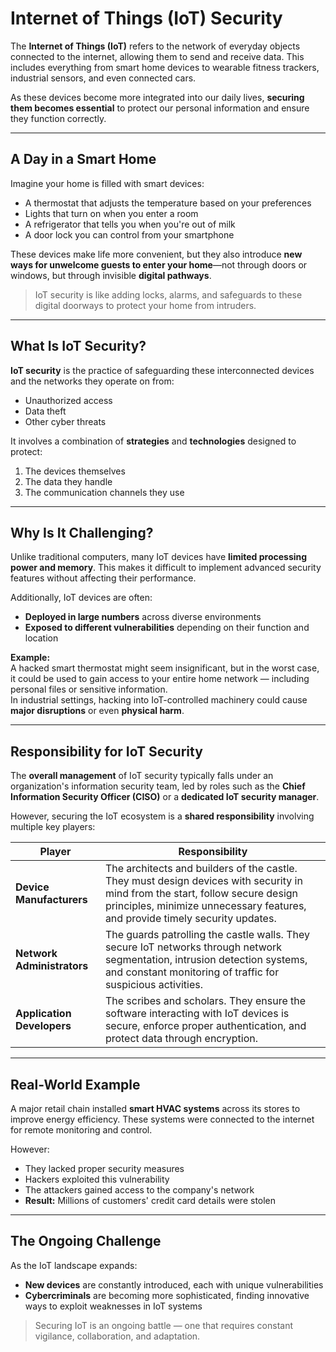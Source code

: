 # Internet of Things (IoT) Security

The **Internet of Things (IoT)** refers to the network of everyday objects connected to the internet, allowing them to send and receive data. This includes everything from smart home devices to wearable fitness trackers, industrial sensors, and even connected cars.  

As these devices become more integrated into our daily lives, **securing them becomes essential** to protect our personal information and ensure they function correctly.

---

## A Day in a Smart Home

Imagine your home is filled with smart devices:  
- A thermostat that adjusts the temperature based on your preferences  
- Lights that turn on when you enter a room  
- A refrigerator that tells you when you're out of milk  
- A door lock you can control from your smartphone  

These devices make life more convenient, but they also introduce **new ways for unwelcome guests to enter your home**—not through doors or windows, but through invisible **digital pathways**.

> IoT security is like adding locks, alarms, and safeguards to these digital doorways to protect your home from intruders.

---

## What Is IoT Security?

**IoT security** is the practice of safeguarding these interconnected devices and the networks they operate on from:  
- Unauthorized access  
- Data theft  
- Other cyber threats  

It involves a combination of **strategies** and **technologies** designed to protect:  
1. The devices themselves  
2. The data they handle  
3. The communication channels they use  

---

## Why Is It Challenging?

Unlike traditional computers, many IoT devices have **limited processing power and memory**. This makes it difficult to implement advanced security features without affecting their performance.  

Additionally, IoT devices are often:  
- **Deployed in large numbers** across diverse environments  
- **Exposed to different vulnerabilities** depending on their function and location  

**Example:**  
A hacked smart thermostat might seem insignificant, but in the worst case, it could be used to gain access to your entire home network — including personal files or sensitive information.  
In industrial settings, hacking into IoT-controlled machinery could cause **major disruptions** or even **physical harm**.

---

## Responsibility for IoT Security

The **overall management** of IoT security typically falls under an organization's information security team, led by roles such as the **Chief Information Security Officer (CISO)** or a **dedicated IoT security manager**.  

However, securing the IoT ecosystem is a **shared responsibility** involving multiple key players:

| Player | Responsibility |
| --- | --- |
| **Device Manufacturers** | The architects and builders of the castle. They must design devices with security in mind from the start, follow secure design principles, minimize unnecessary features, and provide timely security updates. |
| **Network Administrators** | The guards patrolling the castle walls. They secure IoT networks through network segmentation, intrusion detection systems, and constant monitoring of traffic for suspicious activities. |
| **Application Developers** | The scribes and scholars. They ensure the software interacting with IoT devices is secure, enforce proper authentication, and protect data through encryption. |

---

## Real-World Example

A major retail chain installed **smart HVAC systems** across its stores to improve energy efficiency. These systems were connected to the internet for remote monitoring and control.  

However:  
- They lacked proper security measures  
- Hackers exploited this vulnerability  
- The attackers gained access to the company's network  
- **Result:** Millions of customers' credit card details were stolen

---

## The Ongoing Challenge

As the IoT landscape expands:  
- **New devices** are constantly introduced, each with unique vulnerabilities  
- **Cybercriminals** are becoming more sophisticated, finding innovative ways to exploit weaknesses in IoT systems  

> Securing IoT is an ongoing battle — one that requires constant vigilance, collaboration, and adaptation.
